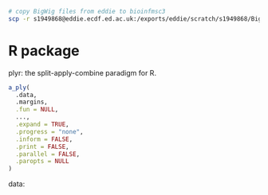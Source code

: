 ```bash
# copy BigWig files from eddie to bioinfmsc3
scp -r s1949868@eddie.ecdf.ed.ac.uk:/exports/eddie/scratch/s1949868/BigWig/ESCA_bigWigs ./
```
# R package
plyr: the split-apply-combine paradigm for R.
```r
a_ply(
  .data,
  .margins,
  .fun = NULL,
  ...,
  .expand = TRUE,
  .progress = "none",
  .inform = FALSE,
  .print = FALSE,
  .parallel = FALSE,
  .paropts = NULL
)
```
data: 
<!--stackedit_data:
eyJoaXN0b3J5IjpbMTQ0MzIyNTg0LC0xNTUyODQ4NTE3XX0=
-->